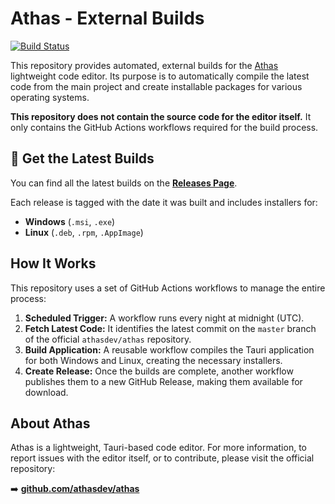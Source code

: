# Athas - External Builds

[![Build Status](https://github.com/R4ULtv/athas-builds/actions/workflows/nightly.yml/badge.svg)](https://github.com/r4ultv/athas-builds/actions//workflows/nightly.yml)

This repository provides automated, external builds for the [Athas](https://github.com/athasdev/athas) lightweight code editor. Its purpose is to automatically compile the latest code from the main project and create installable packages for various operating systems.

**This repository does not contain the source code for the editor itself.** It only contains the GitHub Actions workflows required for the build process.

## 🚀 Get the Latest Builds

You can find all the latest builds on the [**Releases Page**](https://github.com/r4ultv/athas-builds/releases).

Each release is tagged with the date it was built and includes installers for:
*   **Windows** (`.msi`, `.exe`)
*   **Linux** (`.deb`, `.rpm`, `.AppImage`)

## How It Works

This repository uses a set of GitHub Actions workflows to manage the entire process:

1.  **Scheduled Trigger:** A workflow runs every night at midnight (UTC).
2.  **Fetch Latest Code:** It identifies the latest commit on the `master` branch of the official `athasdev/athas` repository.
3.  **Build Application:** A reusable workflow compiles the Tauri application for both Windows and Linux, creating the necessary installers.
4.  **Create Release:** Once the builds are complete, another workflow publishes them to a new GitHub Release, making them available for download.

## About Athas

Athas is a lightweight, Tauri-based code editor. For more information, to report issues with the editor itself, or to contribute, please visit the official repository:

➡️ **[github.com/athasdev/athas](https://github.com/athasdev/athas)**
